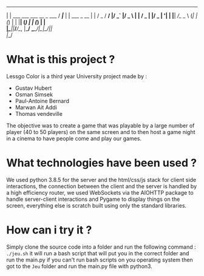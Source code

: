  _                                 ____      _            
| |    ___  ___ ___  __ _  ___    / ___|___ | | ___  _ __ 
| |   / _ \/ __/ __|/ _` |/ _ \  | |   / _ \| |/ _ \| '__|
| |__|  __/\__ \__ \ (_| | (_) | | |__| (_) | | (_) | |   
|_____\___||___/___/\__, |\___/   \____\___/|_|\___/|_|   
                    |___/                               

# What is this project ?
Lessgo Color is a third year University project made by :
 - Gustav Hubert
 - Osman Simsek
 - Paul-Antoine Bernard
 - Marwan Ait Addi
 - Thomas vendeville

The objective was to create a game that was playable by a large number of player (40 to 50 players) on the same screen
and to then host a game night in a cinema to have people come and play our games.

# What technologies have been used ?
We used python 3.8.5 for the server and the html/css/js stack for client side interactions,
the connection between the client and the server is handled by a high efficiency router, 
we used WebSockets via the AIOHTTP package to handle server-client interactions and 
Pygame to display things on the screen, everything else is scratch built using only the standard
libraries.

# How can i try it ?
Simply clone the source code into a folder and run the following command : `./jeu.sh`
it will run a bash script that will put you in the correct folder and run the main.py
if you can't run bash scripts on you operating system then got to the `Jeu` folder and run
the main.py file with python3.